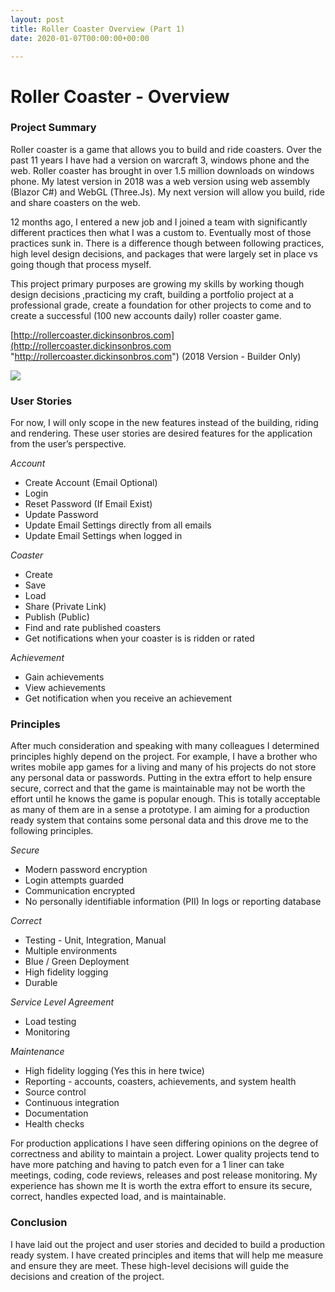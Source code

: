```yaml
---
layout: post
title: Roller Coaster Overview (Part 1)
date: 2020-01-07T00:00:00+00:00

---
```

# Roller Coaster - Overview

### Project Summary

Roller coaster is a game that allows you to build and ride coasters. Over the past 11 years I have had a version on warcraft 3, windows phone and the web. Roller coaster has brought in over 1.5 million downloads on windows phone. My latest version in 2018 was a web version using web assembly (Blazor C#) and WebGL (Three.Js). My next version will allow you build, ride and share coasters on the web.

12 months ago, I entered a new job and I joined a team with significantly different practices then what I was a custom to. Eventually most of those practices sunk in. There is a difference though between following practices, high level design decisions, and packages that were largely set in place vs going though that process myself.

This project primary purposes are growing my skills by working though design decisions ,practicing my craft, building a portfolio project at a professional grade, create a foundation for other projects to come and to create a successful (100 new accounts daily) roller coaster game.

[http://rollercoaster.dickinsonbros.com](http://rollercoaster.dickinsonbros.com "http://rollercoaster.dickinsonbros.com") (2018 Version - Builder Only)

![](/uploads/Tracks.PNG)

### User Stories

For now, I will only scope in the new features instead of the building, riding and rendering. These user stories are desired features for the application from the user’s perspective.

_Account_

* Create Account (Email Optional)
* Login
* Reset Password (If Email Exist)
* Update Password
* Update Email Settings directly from all emails
* Update Email Settings when logged in

_Coaster_

* Create
* Save
* Load
* Share (Private Link)
* Publish (Public)
* Find and rate published coasters
* Get notifications when your coaster is is ridden or rated

_Achievement_

* Gain achievements
* View achievements
* Get notification when you receive an achievement

### Principles

After much consideration and speaking with many colleagues I determined principles highly depend on the project. For example, I have a brother who writes mobile app games for a living and many of his projects do not store any personal data or passwords. Putting in the extra effort to help ensure secure, correct and that the game is maintainable may not be worth the effort until he knows the game is popular enough. This is totally acceptable as many of them are in a sense a prototype. I am aiming for a production ready system that contains some personal data and this drove me to the following principles.

_Secure_

* Modern password encryption
* Login attempts guarded
* Communication encrypted
* No personally identifiable information (PII) In logs or reporting database

_Correct_

* Testing - Unit, Integration, Manual
* Multiple environments
* Blue / Green Deployment
* High fidelity logging
* Durable

_Service Level Agreement_

* Load testing
* Monitoring

_Maintenance_

* High fidelity logging (Yes this in here twice)
* Reporting - accounts, coasters, achievements, and system health
* Source control
* Continuous integration
* Documentation
* Health checks

For production applications I have seen differing opinions on the degree of correctness and ability to maintain a project. Lower quality projects tend to have more patching and having to patch even for a 1 liner can take meetings, coding, code reviews, releases and post release monitoring. My experience has shown me It is worth the extra effort to ensure its secure, correct, handles expected load, and is maintainable.

### Conclusion

I have laid out the project and user stories and decided to build a production ready system. I have created principles and items that will help me measure and ensure they are meet. These high-level decisions will guide the decisions and creation of the project.
